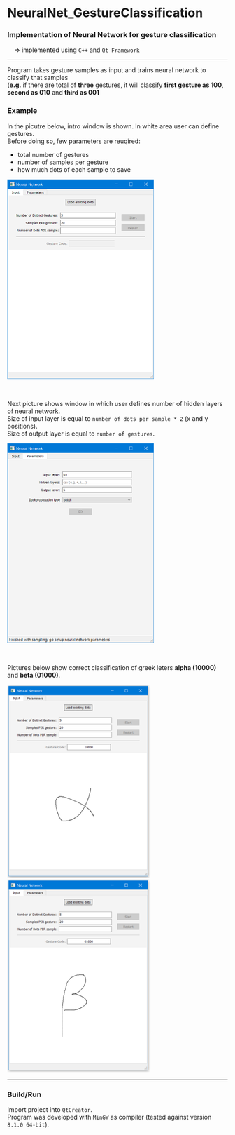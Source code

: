 # NeuralNet_GestureClassification
### Implementation of Neural Network for gesture classification
&nbsp;&nbsp;&nbsp;&nbsp;=> implemented using ```C++``` and ```Qt Framework```

<hr/>

Program takes gesture samples as input and trains neural network to classify that samples<br/>
(**e.g.** if there are total of **three** gestures, it will classify **first gesture as 100**, **second as 010** and **third as 001**

### Example
In the picutre below, intro window is shown. In white area user can define gestures.<br/>
Before doing so, few parameters are reuqired: 
- total number of gestures
- number of samples per gesture
- how much dots of each sample to save <br/>

<img
  src="images/intro_window.PNG" alt="Intro Window"
  width=335
  raw=true
/>

<br/>

Next picture shows window in which user defines number of hidden layers of neural network.<br/>
Size of input layer is equal to ```number of dots per sample * 2``` (x and y positions).<br/>
Size of output layer is equal to ```number of gestures```.<br/>

<img
  src="images/parameters_window.PNG" alt="Neural Network paramters"
  width=335
  raw=true
/>

<br/>

Pictures below show correct classification of greek leters **alpha (10000)** and **beta (01000)**.<br/>

<img
  src="images/classification_exampleA.png" alt="Greek letter alpha classification"
  width=325
  raw=true
/>
&nbsp;&nbsp;
<img
  src="images/classification_exampleB.png" alt="Greek letter alpha classification"
  width=325
  raw=true
/>
<br/>

<hr/>

### Build/Run
Import project into ```QtCreator```.<br/>
Program was developed with ```MinGW``` as compiler (tested against version ```8.1.0 64-bit```).
